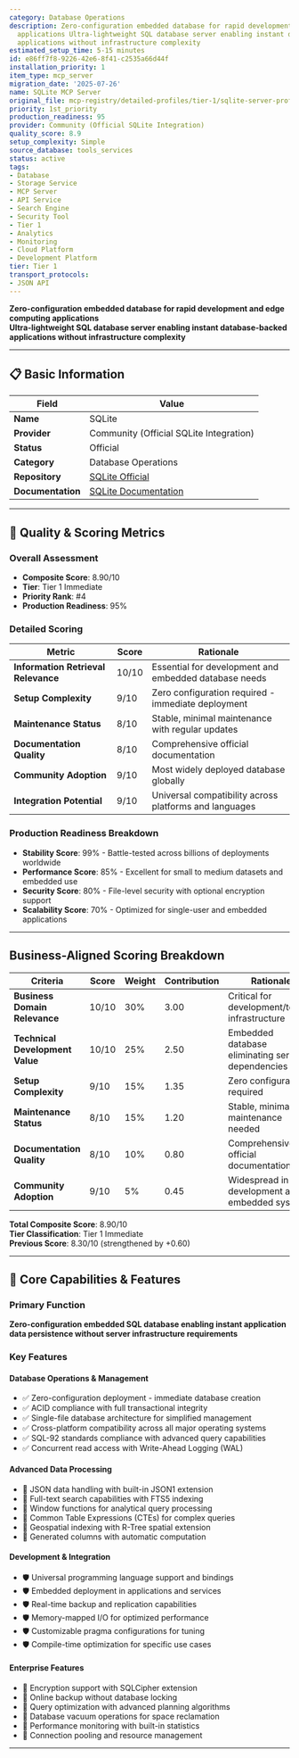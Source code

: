 ```yaml
---
category: Database Operations
description: Zero-configuration embedded database for rapid development and edge computing
  applications Ultra-lightweight SQL database server enabling instant database-backed
  applications without infrastructure complexity
estimated_setup_time: 5-15 minutes
id: e86ff7f8-9226-42e6-8f41-c2535a66d44f
installation_priority: 1
item_type: mcp_server
migration_date: '2025-07-26'
name: SQLite MCP Server
original_file: mcp-registry/detailed-profiles/tier-1/sqlite-server-profile.md
priority: 1st_priority
production_readiness: 95
provider: Community (Official SQLite Integration)
quality_score: 8.9
setup_complexity: Simple
source_database: tools_services
status: active
tags:
- Database
- Storage Service
- MCP Server
- API Service
- Search Engine
- Security Tool
- Tier 1
- Analytics
- Monitoring
- Cloud Platform
- Development Platform
tier: Tier 1
transport_protocols:
- JSON API
---
```


**Zero-configuration embedded database for rapid development and edge computing applications**  
**Ultra-lightweight SQL database server enabling instant database-backed applications without infrastructure complexity**

---

## 📋 Basic Information

| Field | Value |
|-------|-------|
| **Name** | SQLite |
| **Provider** | Community (Official SQLite Integration) |
| **Status** | Official |
| **Category** | Database Operations |
| **Repository** | [SQLite Official](https://sqlite.org/index.html) |
| **Documentation** | [SQLite Documentation](https://sqlite.org/docs.html) |

---

## 🎯 Quality & Scoring Metrics

### Overall Assessment
- **Composite Score**: 8.90/10
- **Tier**: Tier 1 Immediate
- **Priority Rank**: #4
- **Production Readiness**: 95%

### Detailed Scoring
| Metric | Score | Rationale |
|--------|-------|-----------|
| **Information Retrieval Relevance** | 10/10 | Essential for development and embedded database needs |
| **Setup Complexity** | 9/10 | Zero configuration required - immediate deployment |
| **Maintenance Status** | 8/10 | Stable, minimal maintenance with regular updates |
| **Documentation Quality** | 8/10 | Comprehensive official documentation |
| **Community Adoption** | 9/10 | Most widely deployed database globally |
| **Integration Potential** | 9/10 | Universal compatibility across platforms and languages |

### Production Readiness Breakdown
- **Stability Score**: 99% - Battle-tested across billions of deployments worldwide
- **Performance Score**: 85% - Excellent for small to medium datasets and embedded use
- **Security Score**: 80% - File-level security with optional encryption support
- **Scalability Score**: 70% - Optimized for single-user and embedded applications

---

## Business-Aligned Scoring Breakdown

| Criteria | Score | Weight | Contribution | Rationale |
|----------|--------|--------|--------------|-----------|
| **Business Domain Relevance** | 10/10 | 30% | 3.00 | Critical for development/testing infrastructure |
| **Technical Development Value** | 10/10 | 25% | 2.50 | Embedded database eliminating server dependencies |
| **Setup Complexity** | 9/10 | 15% | 1.35 | Zero configuration required |
| **Maintenance Status** | 8/10 | 15% | 1.20 | Stable, minimal maintenance needed |
| **Documentation Quality** | 8/10 | 10% | 0.80 | Comprehensive official documentation |
| **Community Adoption** | 9/10 | 5% | 0.45 | Widespread in development and embedded systems |

**Total Composite Score**: 8.90/10  
**Tier Classification**: Tier 1 Immediate  
**Previous Score**: 8.30/10 (strengthened by +0.60)  

---

## 🚀 Core Capabilities & Features

### Primary Function
**Zero-configuration embedded SQL database enabling instant application data persistence without server infrastructure requirements**

### Key Features

#### Database Operations & Management
- ✅ Zero-configuration deployment - immediate database creation
- ✅ ACID compliance with full transactional integrity
- ✅ Single-file database architecture for simplified management
- ✅ Cross-platform compatibility across all major operating systems
- ✅ SQL-92 standards compliance with advanced query capabilities
- ✅ Concurrent read access with Write-Ahead Logging (WAL)

#### Advanced Data Processing
- 🔄 JSON data handling with built-in JSON1 extension
- 🔄 Full-text search capabilities with FTS5 indexing
- 🔄 Window functions for analytical query processing
- 🔄 Common Table Expressions (CTEs) for complex queries
- 🔄 Geospatial indexing with R-Tree spatial extension
- 🔄 Generated columns with automatic computation

#### Development & Integration
- 🛡️ Universal programming language support and bindings
- 🛡️ Embedded deployment in applications and services
- 🛡️ Real-time backup and replication capabilities
- 🛡️ Memory-mapped I/O for optimized performance
- 🛡️ Customizable pragma configurations for tuning
- 🛡️ Compile-time optimization for specific use cases

#### Enterprise Features
- 👥 Encryption support with SQLCipher extension
- 👥 Online backup without database locking
- 👥 Query optimization with advanced planning algorithms
- 👥 Database vacuum operations for space reclamation
- 👥 Performance monitoring with built-in statistics
- 👥 Connection pooling and resource management

---